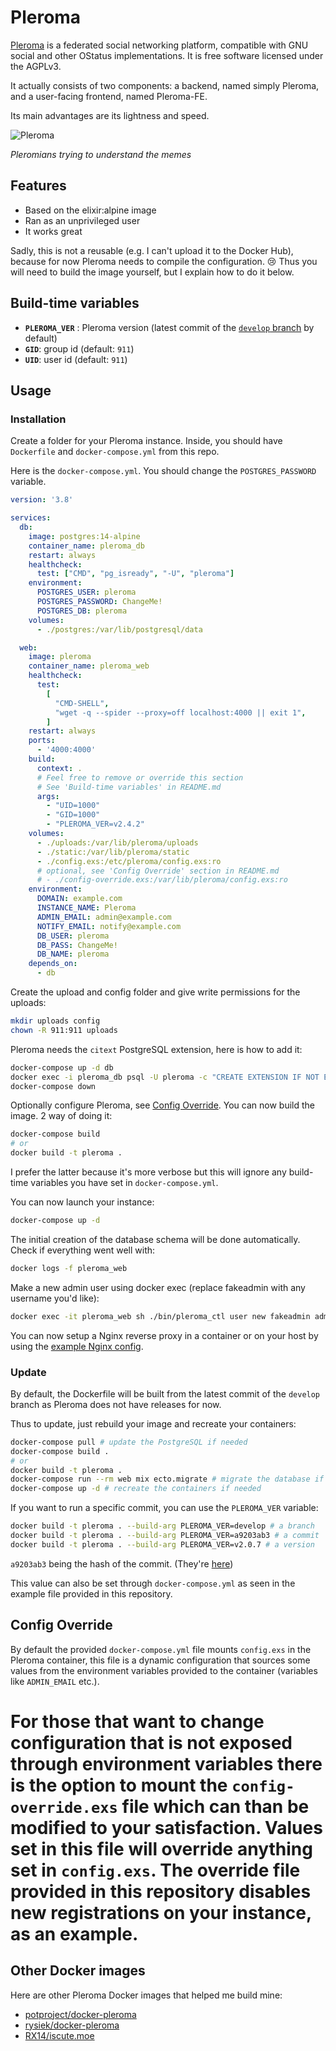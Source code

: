 # Pleroma

[Pleroma](https://pleroma.social/) is a federated social networking platform, compatible with GNU social and other OStatus implementations. It is free software licensed under the AGPLv3.

It actually consists of two components: a backend, named simply Pleroma, and a user-facing frontend, named Pleroma-FE.

Its main advantages are its lightness and speed.

![Pleroma](https://i.imgur.com/VftiTlR.png)

_Pleromians trying to understand the memes_

## Features

- Based on the elixir:alpine image
- Ran as an unprivileged user
- It works great

Sadly, this is not a reusable (e.g. I can't upload it to the Docker Hub), because for now Pleroma needs to compile the configuration. 😢
Thus you will need to build the image yourself, but I explain how to do it below.

## Build-time variables

- **`PLEROMA_VER`** : Pleroma version (latest commit of the [`develop` branch](https://git.pleroma.social/pleroma/pleroma) by default)
- **`GID`**: group id (default: `911`)
- **`UID`**: user id (default: `911`)

## Usage

### Installation

Create a folder for your Pleroma instance. Inside, you should have `Dockerfile` and `docker-compose.yml` from this repo.

Here is the `docker-compose.yml`. You should change the `POSTGRES_PASSWORD` variable.

```yaml
version: '3.8'

services:
  db:
    image: postgres:14-alpine
    container_name: pleroma_db
    restart: always
    healthcheck:
      test: ["CMD", "pg_isready", "-U", "pleroma"]
    environment:
      POSTGRES_USER: pleroma
      POSTGRES_PASSWORD: ChangeMe!
      POSTGRES_DB: pleroma
    volumes:
      - ./postgres:/var/lib/postgresql/data

  web:
    image: pleroma
    container_name: pleroma_web
    healthcheck:
      test:
        [
          "CMD-SHELL",
          "wget -q --spider --proxy=off localhost:4000 || exit 1",
        ]
    restart: always
    ports:
      - '4000:4000'
    build:
      context: .
      # Feel free to remove or override this section
      # See 'Build-time variables' in README.md
      args:
        - "UID=1000"
        - "GID=1000"
        - "PLEROMA_VER=v2.4.2"
    volumes:
      - ./uploads:/var/lib/pleroma/uploads
      - ./static:/var/lib/pleroma/static
      - ./config.exs:/etc/pleroma/config.exs:ro
      # optional, see 'Config Override' section in README.md
      # - ./config-override.exs:/var/lib/pleroma/config.exs:ro
    environment:
      DOMAIN: example.com
      INSTANCE_NAME: Pleroma
      ADMIN_EMAIL: admin@example.com
      NOTIFY_EMAIL: notify@example.com
      DB_USER: pleroma
      DB_PASS: ChangeMe!
      DB_NAME: pleroma
    depends_on:
      - db
```

Create the upload and config folder and give write permissions for the uploads:

```sh
mkdir uploads config
chown -R 911:911 uploads
```

Pleroma needs the `citext` PostgreSQL extension, here is how to add it:

```sh
docker-compose up -d db
docker exec -i pleroma_db psql -U pleroma -c "CREATE EXTENSION IF NOT EXISTS citext;"
docker-compose down
```

Optionally configure Pleroma, see [Config Override](#config-override).
You can now build the image. 2 way of doing it:

```sh
docker-compose build
# or
docker build -t pleroma .
```

I prefer the latter because it's more verbose but this will ignore any build-time variables you have set in `docker-compose.yml`.

You can now launch your instance:

```sh
docker-compose up -d
```

The initial creation of the database schema will be done automatically. Check if everything went well with:

```sh
docker logs -f pleroma_web
```

Make a new admin user using docker exec (replace fakeadmin with any username you'd like):

```sh
docker exec -it pleroma_web sh ./bin/pleroma_ctl user new fakeadmin admin@test.net --admin
```

You can now setup a Nginx reverse proxy in a container or on your host by using the [example Nginx config](https://git.pleroma.social/pleroma/pleroma/blob/develop/installation/pleroma.nginx).

### Update

By default, the Dockerfile will be built from the latest commit of the `develop` branch as Pleroma does not have releases for now.

Thus to update, just rebuild your image and recreate your containers:

```sh
docker-compose pull # update the PostgreSQL if needed
docker-compose build .
# or
docker build -t pleroma .
docker-compose run --rm web mix ecto.migrate # migrate the database if needed
docker-compose up -d # recreate the containers if needed
```

If you want to run a specific commit, you can use the `PLEROMA_VER` variable:

```sh
docker build -t pleroma . --build-arg PLEROMA_VER=develop # a branch
docker build -t pleroma . --build-arg PLEROMA_VER=a9203ab3 # a commit
docker build -t pleroma . --build-arg PLEROMA_VER=v2.0.7 # a version
```

`a9203ab3` being the hash of the commit. (They're [here](https://git.pleroma.social/pleroma/pleroma/commits/develop))

This value can also be set through `docker-compose.yml` as seen in the example file provided in this repository.

## Config Override
By default the provided `docker-compose.yml` file mounts `config.exs` in the Pleroma container, this file is a dynamic configuration that sources some values from the environment variables provided to the container (variables like `ADMIN_EMAIL` etc.).

For those that want to change configuration that is not exposed through environment variables there is the option to mount the `config-override.exs` file which can than be modified to your satisfaction. Values set in this file will override anything set in `config.exs`. The override file provided in this repository disables new registrations on your instance, as an example.
=======

## Other Docker images

Here are other Pleroma Docker images that helped me build mine:

- [potproject/docker-pleroma](https://github.com/potproject/docker-pleroma)
- [rysiek/docker-pleroma](https://git.pleroma.social/rysiek/docker-pleroma)
- [RX14/iscute.moe](https://github.com/RX14/kurisu.rx14.co.uk/blob/master/services/iscute.moe/pleroma/Dockerfile)
